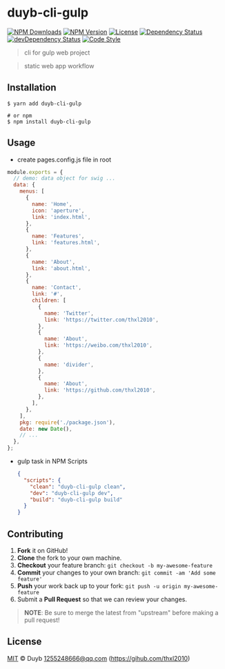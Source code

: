 # duyb-cli-gulp

[![NPM Downloads][downloads-image]][downloads-url]
[![NPM Version][version-image]][version-url]
[![License][license-image]][license-url]
[![Dependency Status][dependency-image]][dependency-url]
[![devDependency Status][devdependency-image]][devdependency-url]
[![Code Style][style-image]][style-url]

> cli for gulp web project

> static web app workflow

## Installation

```shell
$ yarn add duyb-cli-gulp

# or npm
$ npm install duyb-cli-gulp
```

## Usage

- create pages.config.js file in root

```js
module.exports = {
  // demo: data object for swig ...
  data: {
    menus: [
      {
        name: 'Home',
        icon: 'aperture',
        link: 'index.html',
      },
      {
        name: 'Features',
        link: 'features.html',
      },
      {
        name: 'About',
        link: 'about.html',
      },
      {
        name: 'Contact',
        link: '#',
        children: [
          {
            name: 'Twitter',
            link: 'https://twitter.com/thxl2010',
          },
          {
            name: 'About',
            link: 'https://weibo.com/thxl2010',
          },
          {
            name: 'divider',
          },
          {
            name: 'About',
            link: 'https://github.com/thxl2010',
          },
        ],
      },
    ],
    pkg: require('./package.json'),
    date: new Date(),
    // ...
  },
};
```

- gulp task in NPM Scripts

  ```json
  {
    "scripts": {
      "clean": "duyb-cli-gulp clean",
      "dev": "duyb-cli-gulp dev",
      "build": "duyb-cli-gulp build"
    }
  }
  ```

## Contributing

1. **Fork** it on GitHub!
2. **Clone** the fork to your own machine.
3. **Checkout** your feature branch: `git checkout -b my-awesome-feature`
4. **Commit** your changes to your own branch: `git commit -am 'Add some feature'`
5. **Push** your work back up to your fork: `git push -u origin my-awesome-feature`
6. Submit a **Pull Request** so that we can review your changes.

> **NOTE**: Be sure to merge the latest from "upstream" before making a pull request!

## License

[MIT](LICENSE) &copy; Duyb <1255248666@qq.com> (https://gihub.com/thxl2010)

[downloads-image]: https://img.shields.io/npm/dm/duyb-cli-gulp.svg
[downloads-url]: https://npmjs.org/package/duyb-cli-gulp
[version-image]: https://img.shields.io/npm/v/duyb-cli-gulp.svg
[version-url]: https://npmjs.org/package/duyb-cli-gulp
[license-image]: https://img.shields.io/github/license/duyb/duyb-cli-gulp.svg
[license-url]: https://github.com/duyb/duyb-cli-gulp/blob/master/LICENSE
[dependency-image]: https://img.shields.io/david/duyb/duyb-cli-gulp.svg
[dependency-url]: https://david-dm.org/duyb/duyb-cli-gulp
[devdependency-image]: https://img.shields.io/david/dev/duyb/duyb-cli-gulp.svg
[devdependency-url]: https://david-dm.org/duyb/duyb-cli-gulp?type=dev
[style-image]: https://img.shields.io/badge/code_style-standard-brightgreen.svg
[style-url]: https://standardjs.com
